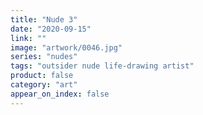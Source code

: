 ```yaml
---
title: "Nude 3"
date: "2020-09-15"
link: ""
image: "artwork/0046.jpg"
series: "nudes"
tags: "outsider nude life-drawing artist"
product: false
category: "art"
appear_on_index: false
---
```

